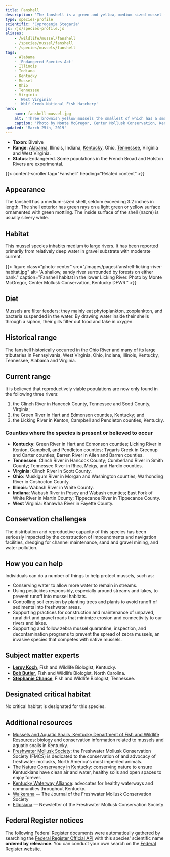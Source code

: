 ```yaml
---
title: Fanshell
description: 'The fanshell is a green and yellow, medium sized mussel found in various rivers in Alabama, Illinois, Indiana, Kentucky, Ohio, Tennessee, Virginia and West Virginia. It is protected as an endangered species.'
type: species-profile
scientific: 'Cyprogenia Stegaria'
js: /js/species-profile.js
aliases:
    - /wildlife/mussel/fanshell
    - /species/mussel/fanshell
    - /species/mussels/fanshell
tags:
    - Alabama
    - 'Endangered Species Act'
    - Illinois
    - Indiana
    - Kentucky
    - Mussel
    - Ohio
    - Tennessee
    - Virginia
    - 'West Virginia'
    - 'Wolf Creek National Fish Hatchery'
hero:
    name: fanshell-mussel.jpg
    alt: 'Three brownish yellow mussels the smallest of which has a small white protrusion which the mussel uses to attach to a rock.'
    caption: 'Photo by Monte McGregor, Center Mollusk Conservation, Kentucky DFWR.'
updated: 'March 25th, 2019'
---
```


- **Taxon**: Bivalve
- **Range**: [Alabama](/alabama), Illinois, Indiana, [Kentucky](/kentucky), Ohio, [Tennessee](/tennessee), Virginia and West Virginia.
- **Status**: Endangered. Some populations in the French Broad and Holston Rivers are experimental.

{{< content-scroller tag="Fanshell" heading="Related content" >}}

## Appearance

The fanshell has a medium-sized shell, seldom exceeding 3.2 inches in length. The shell exterior has green rays on a light green or yellow surface ornamented with green mottling. The inside surface of the shell (nacre) is usually silvery white.

## Habitat

This mussel species inhabits medium to large rivers. It has been reported primarily from relatively deep water in gravel substrate with moderate current.

{{< figure class="photo-center" src="/images/pages/fanshell-licking-river-habitat.jpg" alt="A shallow, sandy river surrounded by forests on either bank." caption="Fanshell habitat in the lower Licking River. Photo by Monte McGregor, Center Mollusk Conservation, Kentucky DFWR." >}}

## Diet

Mussels are filter feeders; they mainly eat phytoplankton, zooplankton, and bacteria suspended in the water. By drawing water inside their shells through a siphon, their gills filter out food and take in oxygen.

## Historical range

The fanshell historically occurred in the Ohio River and many of its large tributaries in Pennsylvania, West Virginia, Ohio, Indiana, Illinois, Kentucky, Tennessee, Alabama and Virginia.

## Current range

It is believed that reproductively viable populations are now only found in the following three rivers:

1. the Clinch River in Hancock County, Tennessee and Scott County, Virginia;
2. the Green River in Hart and Edmonson counties, Kentucky; and
3. the Licking River in Kenton, Campbell and Pendleton counties, Kentucky.

### Counties where the species is present or believed to occur

- **Kentucky**: Green River in Hart and Edmonson counties; Licking River in Kenton, Campbell, and Pendleton counties; Tygarts Creek in Greenup and Carter counties; Barren River in Allen and Barren counties.
- **Tennessee**: Clinch River in Hancock County; Cumberland River in Smith County; Tennessee River in Rhea, Meigs, and Hardin counties.
- **Virginia**: Clinch River in Scott County.
- **Ohio**: Muskigum River in Morgan and Washington counties; Warhonding River in Coshocton County.
- **Illinois**: Wabash River in White County.
- **Indiana**: Wabash River in Posey and Wabash counties; East Fork of White River in Martin County; Tippecanoe River in Tippecanoe County.
- **West** Virginia: Kanawha River in Fayette County.

## Conservation challenges

The distribution and reproductive capacity of this species has been seriously impacted by the construction of impoundments and navigation facilities, dredging for channel maintenance, sand and gravel mining, and water pollution.

## How you can help

Individuals can do a number of things to help protect mussels, such as:

- Conserving water to allow more water to remain in streams.
- Using pesticides responsibly, especially around streams and lakes, to prevent runoff into mussel habitats.
- Controlling soil erosion by planting trees and plants to avoid runoff of sediments into freshwater areas.
- Supporting practices for construction and maintenance of unpaved, rural dirt and gravel roads that minimize erosion and connectivity to our rivers and lakes.
- Supporting and follow zebra mussel quarantine, inspection, and decontamination programs to prevent the spread of zebra mussels, an invasive species that competes with native mussels.

## Subject matter experts

- **[Leroy Koch](mailto:leroy_koch@fws.gov?subject=Fanshell)**, Fish and Wildlife Biologist, Kentucky.
- **[Bob Butler](mailto:bob_butler@fws.gov?subject=Fanshell)**, Fish and Wildlife Biologist, North Carolina.
- **[Stephanie Chance](mailto:stephanie_chance@fws.gov?subject=Fanshell)**, Fish and Wildlife Biologist, Tennessee.

## Designated critical habitat

No critical habitat is designated for this species.

## Additional resources

- [Mussels and Aquatic Snails, Kentucky Department of Fish and Wildlife Resources](http://fw.ky.gov/Wildlife/Pages/Freshwater-Mussels-and-Aquatic-Snails.aspx): biology and conservation information related to mussels and aquatic snails in Kentucky.
- [Freshwater Mollusk Society](http://molluskconservation.org/): the Freshwater Mollusk Conservation Society (FMCS) is dedicated to the conservation of and advocacy of freshwater mollusks, North America's most imperiled animals.
- [The Nature Conservancy in Kentucky](http://www.nature.org/ourinitiatives/regions/northamerica/unitedstates/kentucky/): conserving nature to ensure Kentuckians have clean air and water, healthy soils and open spaces to enjoy forever.
- [Kentucky Waterway Alliance](http://kwalliance.org/): advocates for healthy waterways and communities throughout Kentucky.
- [Walkerana](http://molluskconservation.org/Walkerana_BackIssues.html) — The Journal of the Freshwater Mollusk Conservation Society
- [Ellipsiana](http://molluskconservation.org/Ellipsaria-archive.html) — Newsletter of the Freshwater Mollusk Conservation Society

## Federal Register notices

The following Federal Register documents were automatically gathered by searching the [Federal Register Official API](https://www.federalregister.gov/blog/learn/developers) with this species' scientific name **ordered by relevance**. You can conduct your own search on the [Federal Register website](https://www.federalregister.gov/articles/search).
